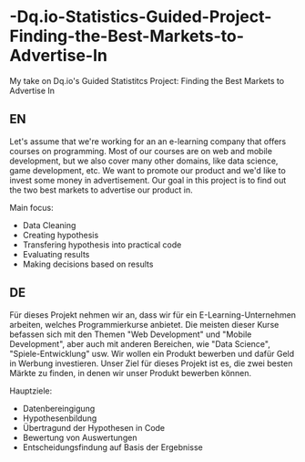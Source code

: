 # -Dq.io-Statistics-Guided-Project-Finding-the-Best-Markets-to-Advertise-In
My take on Dq.io's Guided Statistitcs Project: Finding the Best Markets to Advertise In

EN
-----------------------
Let's assume that we're working for an an e-learning company that offers courses on programming. Most of our courses are on web and mobile development, but we also cover many other domains, like data science, game development, etc. We want to promote our product and we'd like to invest some money in advertisement. Our goal in this project is to find out the two best markets to advertise our product in.

Main focus:
- Data Cleaning
- Creating hypothesis
- Transfering hypothesis into practical code
- Evaluating results
- Making decisions based on results

DE
-----------------------
Für dieses Projekt nehmen wir an, dass wir für ein E-Learning-Unternehmen arbeiten, welches Programmierkurse anbietet. Die meisten dieser Kurse befassen sich mit den Themen "Web Development" und "Mobile Development", aber auch mit anderen Bereichen, wie "Data Science", "Spiele-Entwicklung" usw. Wir wollen ein Produkt bewerben und dafür Geld in Werbung investieren. Unser Ziel für dieses Projekt ist es, die zwei besten Märkte zu finden, in denen wir unser Produkt bewerben können.

Hauptziele:
- Datenbereingigung
- Hypothesenbildung
- Übertragund der Hypothesen in Code
- Bewertung von Auswertungen
- Entscheidungsfindung auf Basis der Ergebnisse
